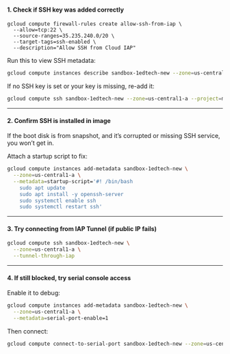 #### **1. Check if SSH key was added correctly**

    gcloud compute firewall-rules create allow-ssh-from-iap \
      --allow=tcp:22 \
      --source-ranges=35.235.240.0/20 \
      --target-tags=ssh-enabled \
      --description="Allow SSH from Cloud IAP"


Run this to view SSH metadata:

```bash
gcloud compute instances describe sandbox-1edtech-new --zone=us-central1-a --format="get(metadata.items)"
```

If no SSH key is set or your key is missing, re-add it:

```bash
gcloud compute ssh sandbox-1edtech-new --zone=us-central1-a --project=moodle-415914 --ssh-key-expire-after=1d
```

---

#### **2. Confirm SSH is installed in image**

If the boot disk is from snapshot, and it’s corrupted or missing SSH service, you won’t get in.

Attach a startup script to fix:

```bash
gcloud compute instances add-metadata sandbox-1edtech-new \
  --zone=us-central1-a \
  --metadata=startup-script='#! /bin/bash
    sudo apt update
    sudo apt install -y openssh-server
    sudo systemctl enable ssh
    sudo systemctl restart ssh'
```

---

#### **3. Try connecting from IAP Tunnel (if public IP fails)**

```bash
gcloud compute ssh sandbox-1edtech-new \
  --zone=us-central1-a \
  --tunnel-through-iap
```

---

#### **4. If still blocked, try serial console access**

Enable it to debug:

```bash
gcloud compute instances add-metadata sandbox-1edtech-new \
  --zone=us-central1-a \
  --metadata=serial-port-enable=1
```

Then connect:

```bash
gcloud compute connect-to-serial-port sandbox-1edtech-new --zone=us-central1-a
```

